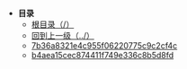 * **目录**
  * [根目录（/）](/README)
  * [回到上一级（../）](/study/Java后端\01-Java\JVM从入门到精通\JVM上篇：内存与垃圾回收篇\assets/README)
  * [7b36a8321e4c955f06220775c9c2cf4c](/study/Java后端\01-Java\JVM从入门到精通\JVM上篇：内存与垃圾回收篇\assets\5.本地方法接口和本地方法栈\7b36a8321e4c955f06220775c9c2cf4c)
  * [b4aea15cec874411f749e336c8b5d8fd](/study/Java后端\01-Java\JVM从入门到精通\JVM上篇：内存与垃圾回收篇\assets\5.本地方法接口和本地方法栈\b4aea15cec874411f749e336c8b5d8fd)
